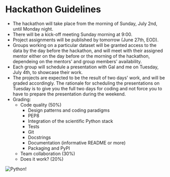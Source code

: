 # Hackathon Guidelines

- The hackathon will take place from the morning of Sunday, July 2nd, until Monday night.
- There will be a kick-off meeting Sunday morning at 9:00.
- Project assignments will be published by tomorrow (June 27th, EOD).
- Groups working on a particular dataset will be granted access to the data by the day before the hackathon, and will meet with their assigned mentor either on the day before or the morning of the hackathon, dependeing on the mentors' and group members' availability.
- Each group will schedule a presentation with Gal and me on Tuesday, July 4th, to showcase their work.
- The projects are expected to be the result of two days' work, and will be graded accordingly. The rationale for scheduling the presentations on Tuesday is to give you the full two days for coding and not force you to have to prepare the presentation during the weekend.
- Grading:
  - Code quality (50%)
    - Design patterns and coding paradigms
    - PEP8
    - Integration of the scientific Python stack
    - Tests
    - Git
    - Docstrings
    - Documentation (informative README or more)
    - Packaging and PyPI
  - Team collaboration (30%)
  - Does it work? (20%)

![Python!](https://www.memecreator.org/static/images/memes/5014994.jpg)
